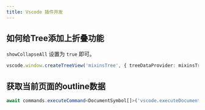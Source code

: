 ```yaml
---
title: Vscode 插件开发
---
```


## 如何给Tree添加上折叠功能

`showCollapseAll` 设置为 `true` 即可。

```ts
vscode.window.createTreeView('mixinsTree', { treeDataProvider: mixinsTreeProvider, showCollapseAll: true })
```

## 获取当前页面的outline数据

```ts
await commands.executeCommand<DocumentSymbol[]>('vscode.executeDocumentSymbolProvider', textDocument.uri)
```

